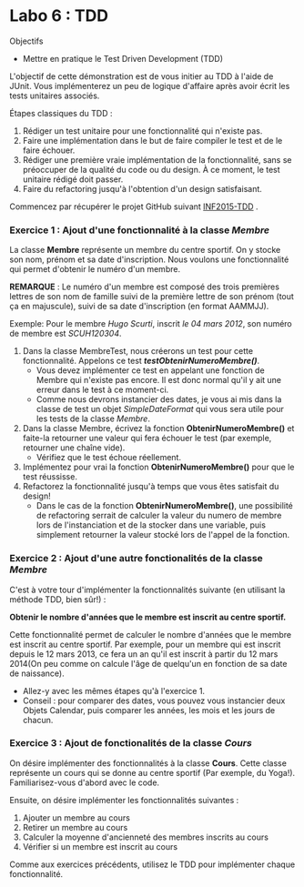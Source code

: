 Labo 6 : TDD
=====

Objectifs
* Mettre en pratique le Test Driven Development (TDD)

L'objectif de cette démonstration est de vous initier au TDD à l'aide de JUnit. Vous implémenterez un peu de logique d'affaire après avoir écrit les tests unitaires associés.


Étapes classiques du TDD :

1. Rédiger un test unitaire pour une fonctionnalité qui n'existe pas.
2. Faire une implémentation dans le but de faire compiler le test et de le faire échouer.
3. Rédiger une première vraie implémentation de la fonctionnalité, sans se préoccuper de la qualité du code ou du design. À ce moment, le test unitaire rédigé doit passer.
4. Faire du refactoring jusqu'à l'obtention d'un design satisfaisant.

Commencez par récupérer le projet GitHub suivant [INF2015-TDD](https://github.com/hugoscurti/INF2015-TDD) .

### Exercice 1 : Ajout d'une fonctionnalité à la classe _Membre_

La classe **Membre** représente un membre du centre sportif. On y stocke son nom, prénom et sa date d'inscription.
Nous voulons une fonctionnalité qui permet d'obtenir le numéro d'un membre. 

**REMARQUE** : Le numéro d'un membre est composé des trois premières lettres de son nom de famille suivi de la première lettre de son prénom (tout ça en majuscule), suivi de sa date d'inscription (en format AAMMJJ).

Exemple: Pour le membre *Hugo Scurti*, inscrit *le 04 mars 2012*, son numéro de membre est *SCUH120304*.

1. Dans la classe MembreTest, nous créerons un test pour cette fonctionnalité. Appelons ce test _**testObtenirNumeroMembre()**_.
    * Vous devez implémenter ce test en appelant une fonction de Membre qui n'existe pas encore. Il est donc normal qu'il y ait une erreur dans le test à ce moment-ci.
    * Comme nous devrons instancier des dates, je vous ai mis dans la classe de test un objet _SimpleDateFormat_ qui vous sera utile pour les tests de la classe _Membre_.
2. Dans la classe Membre, écrivez la fonction **ObtenirNumeroMembre()** et faite-la retourner une valeur qui fera échouer le test (par exemple, retourner une chaîne vide).
    * Vérifiez que le test échoue réellement.
3. Implémentez pour vrai la fonction **ObtenirNumeroMembre()** pour que le test réussisse.
4. Refactorez la fonctionnalité jusqu'à temps que vous êtes satisfait du design!
    * Dans le cas de la fonction **ObtenirNumeroMembre()**, une possibilité de refactoring serrait de calculer la valeur du numero de membre lors de l'instanciation et de la stocker dans une variable, puis simplement retourner la valeur stocké lors de l'appel de la fonction.

### Exercice 2 : Ajout d'une autre fonctionalités de la classe _Membre_

C'est à votre tour d'implémenter la fonctionnalités suivante (en utilisant la méthode TDD, bien sûr!) :

**Obtenir le nombre d'années que le membre est inscrit au centre sportif.**

Cette fonctionnalité permet de calculer le nombre d'années que le membre est inscrit au centre sportif.
Par exemple, pour un membre qui est inscrit depuis le 12 mars 2013, ce fera un an qu'il est inscrit à partir du 12 mars 2014(On peu comme on calcule l'âge de quelqu'un en fonction de sa date de naissance).
* Allez-y avec les mêmes étapes qu'à l'exercice 1.
* Conseil : pour comparer des dates, vous pouvez vous instancier deux Objets Calendar, puis comparer les années, les mois et les jours de chacun.


### Exercice 3 : Ajout de fonctionalités de la classe _Cours_
On désire implémenter des fonctionnalités à la classe **Cours**. Cette classe représente un cours qui se donne au centre sportif (Par exemple, du Yoga!). Familiarisez-vous d'abord avec le code.

Ensuite, on désire implémenter les fonctionnalités suivantes : 

1. Ajouter un membre au cours
2. Retirer un membre au cours
3. Calculer la moyenne d'ancienneté des membres inscrits au cours
4. Vérifier si un membre est inscrit au cours

Comme aux exercices précédents, utilisez le TDD pour implémenter chaque fonctionnalité.

